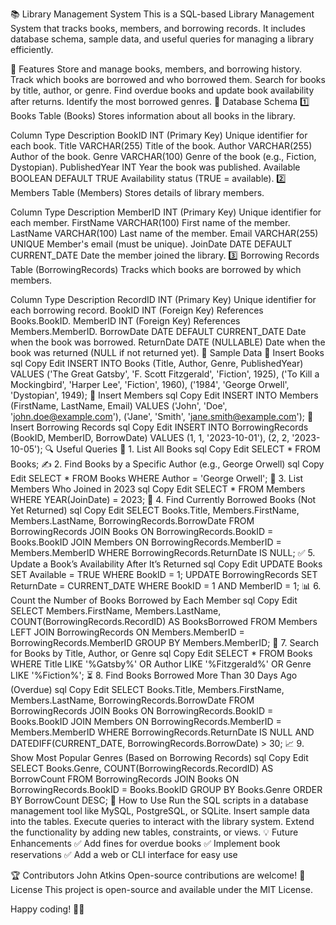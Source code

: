 📚 Library Management System
This is a SQL-based Library Management System that tracks books, members, and borrowing records. It includes database schema, sample data, and useful queries for managing a library efficiently.

📌 Features
Store and manage books, members, and borrowing history.
Track which books are borrowed and who borrowed them.
Search for books by title, author, or genre.
Find overdue books and update book availability after returns.
Identify the most borrowed genres.
📂 Database Schema
1️⃣ Books Table (Books)
Stores information about all books in the library.

Column	Type	Description
BookID	INT (Primary Key)	Unique identifier for each book.
Title	VARCHAR(255)	Title of the book.
Author	VARCHAR(255)	Author of the book.
Genre	VARCHAR(100)	Genre of the book (e.g., Fiction, Dystopian).
PublishedYear	INT	Year the book was published.
Available	BOOLEAN DEFAULT TRUE	Availability status (TRUE = available).
2️⃣ Members Table (Members)
Stores details of library members.

Column	Type	Description
MemberID	INT (Primary Key)	Unique identifier for each member.
FirstName	VARCHAR(100)	First name of the member.
LastName	VARCHAR(100)	Last name of the member.
Email	VARCHAR(255) UNIQUE	Member's email (must be unique).
JoinDate	DATE DEFAULT CURRENT_DATE	Date the member joined the library.
3️⃣ Borrowing Records Table (BorrowingRecords)
Tracks which books are borrowed by which members.

Column	Type	Description
RecordID	INT (Primary Key)	Unique identifier for each borrowing record.
BookID	INT (Foreign Key)	References Books.BookID.
MemberID	INT (Foreign Key)	References Members.MemberID.
BorrowDate	DATE DEFAULT CURRENT_DATE	Date when the book was borrowed.
ReturnDate	DATE (NULLABLE)	Date when the book was returned (NULL if not returned yet).
📝 Sample Data
📘 Insert Books
sql
Copy
Edit
INSERT INTO Books (Title, Author, Genre, PublishedYear) VALUES
('The Great Gatsby', 'F. Scott Fitzgerald', 'Fiction', 1925),
('To Kill a Mockingbird', 'Harper Lee', 'Fiction', 1960),
('1984', 'George Orwell', 'Dystopian', 1949);
🧑 Insert Members
sql
Copy
Edit
INSERT INTO Members (FirstName, LastName, Email) VALUES
('John', 'Doe', 'john.doe@example.com'),
('Jane', 'Smith', 'jane.smith@example.com');
🔄 Insert Borrowing Records
sql
Copy
Edit
INSERT INTO BorrowingRecords (BookID, MemberID, BorrowDate) VALUES
(1, 1, '2023-10-01'),
(2, 2, '2023-10-05');
🔍 Useful Queries
📜 1. List All Books
sql
Copy
Edit
SELECT * FROM Books;
✍️ 2. Find Books by a Specific Author (e.g., George Orwell)
sql
Copy
Edit
SELECT * FROM Books WHERE Author = 'George Orwell';
📆 3. List Members Who Joined in 2023
sql
Copy
Edit
SELECT * FROM Members WHERE YEAR(JoinDate) = 2023;
📖 4. Find Currently Borrowed Books (Not Yet Returned)
sql
Copy
Edit
SELECT Books.Title, Members.FirstName, Members.LastName, BorrowingRecords.BorrowDate
FROM BorrowingRecords
JOIN Books ON BorrowingRecords.BookID = Books.BookID
JOIN Members ON BorrowingRecords.MemberID = Members.MemberID
WHERE BorrowingRecords.ReturnDate IS NULL;
✅ 5. Update a Book’s Availability After It’s Returned
sql
Copy
Edit
UPDATE Books SET Available = TRUE WHERE BookID = 1;
UPDATE BorrowingRecords SET ReturnDate = CURRENT_DATE WHERE BookID = 1 AND MemberID = 1;
📊 6. Count the Number of Books Borrowed by Each Member
sql
Copy
Edit
SELECT Members.FirstName, Members.LastName, COUNT(BorrowingRecords.RecordID) AS BooksBorrowed
FROM Members
LEFT JOIN BorrowingRecords ON Members.MemberID = BorrowingRecords.MemberID
GROUP BY Members.MemberID;
🔎 7. Search for Books by Title, Author, or Genre
sql
Copy
Edit
SELECT * FROM Books
WHERE Title LIKE '%Gatsby%' OR Author LIKE '%Fitzgerald%' OR Genre LIKE '%Fiction%';
⏳ 8. Find Books Borrowed More Than 30 Days Ago (Overdue)
sql
Copy
Edit
SELECT Books.Title, Members.FirstName, Members.LastName, BorrowingRecords.BorrowDate
FROM BorrowingRecords
JOIN Books ON BorrowingRecords.BookID = Books.BookID
JOIN Members ON BorrowingRecords.MemberID = Members.MemberID
WHERE BorrowingRecords.ReturnDate IS NULL
AND DATEDIFF(CURRENT_DATE, BorrowingRecords.BorrowDate) > 30;
📈 9. Show Most Popular Genres (Based on Borrowing Records)
sql
Copy
Edit
SELECT Books.Genre, COUNT(BorrowingRecords.RecordID) AS BorrowCount
FROM BorrowingRecords
JOIN Books ON BorrowingRecords.BookID = Books.BookID
GROUP BY Books.Genre
ORDER BY BorrowCount DESC;
🚀 How to Use
Run the SQL scripts in a database management tool like MySQL, PostgreSQL, or SQLite.
Insert sample data into the tables.
Execute queries to interact with the library system.
Extend the functionality by adding new tables, constraints, or views.
💡 Future Enhancements
✅ Add fines for overdue books
✅ Implement book reservations
✅ Add a web or CLI interface for easy use

🏆 Contributors
John Atkins
Open-source contributions are welcome!
📜 License
This project is open-source and available under the MIT License.

Happy coding! 🚀📖
